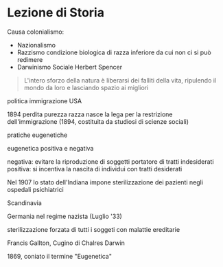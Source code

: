 # Lezione di Storia

Causa colonialismo:
* Nazionalismo
* Razzismo condizione biologica di razza inferiore da cui non ci si può redimere
* Darwinismo Sociale    Herbert Spencer
> L'intero sforzo della natura è liberarsi dei falliti della vita, ripulendo il mondo da loro e lasciando spazio ai migliori


politica immigrazione USA 

1894 
perdita purezza razza
nasce la lega per la restrizione dell'immigrazione (1894, costituita da studiosi di scienze sociali)


pratiche eugenetiche

eugenetica positiva e negativa

negativa: evitare la riproduzione di soggetti portatore di tratti indesiderati
positiva: si incentiva la nascita di individui con tratti desiderati


Nel 1907 lo stato dell'Indiana impone sterilizzazione dei pazienti negli ospedali psichiatrici



Scandinavia

Germania nel regime  nazista (Luglio '33)

sterilizzazione forzata di tutti i soggeti con malattie ereditarie

Francis Gallton, Cugino di Chalres Darwin

1869, coniato il termine "Eugenetica"
<!--stackedit_data:
eyJoaXN0b3J5IjpbLTExMjkyNzg3NzgsMjUyODQwMDI5LDE1ND
g1MTQ4NzRdfQ==
-->